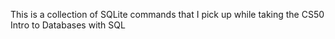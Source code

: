 This is a collection of SQLite commands that I pick up while taking the CS50 Intro to Databases with SQL